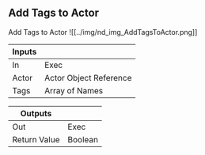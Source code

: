## Add Tags to Actor
Add Tags to Actor
![[../img/nd_img_AddTagsToActor.png]]

|Inputs||
|--|--|
| In | Exec |
| Actor | Actor Object Reference |
| Tags | Array of Names |

|Outputs||
|--|--|
| Out | Exec |
| Return Value | Boolean |
